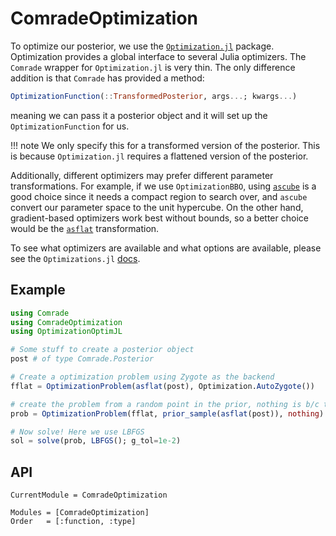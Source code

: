 # ComradeOptimization

To optimize our posterior, we use the [`Optimization.jl`](https://github.com/SciML/Optimization.jl) package. Optimization provides a global interface to several Julia optimizers. The `Comrade` wrapper for `Optimization.jl` is very thin. The only difference addition is that `Comrade` has provided a method:

```julia
OptimizationFunction(::TransformedPosterior, args...; kwargs...)
```

meaning we can pass it a posterior object and it will set up the `OptimizationFunction` for us. 

!!! note
   We only specify this for a transformed version of the posterior. This is because `Optimization.jl` requires a flattened version of the posterior.

Additionally, different optimizers may prefer different parameter transformations. For example, if we use `OptimizationBBO`, using [`ascube`](@ref) is a good choice since it needs a compact region to search over, and `ascube` convert our parameter space to the unit hypercube. On the other hand, gradient-based optimizers work best without bounds, so a better choice would be the [`asflat`](@ref) transformation.

To see what optimizers are available and what options are available, please see the `Optimizations.jl` [docs](http://optimization.sciml.ai/dev/).


## Example

```julia
using Comrade
using ComradeOptimization
using OptimizationOptimJL

# Some stuff to create a posterior object
post # of type Comrade.Posterior

# Create a optimization problem using Zygote as the backend
fflat = OptimizationProblem(asflat(post), Optimization.AutoZygote())

# create the problem from a random point in the prior, nothing is b/c there are no additional arugments to our function.
prob = OptimizationProblem(fflat, prior_sample(asflat(post)), nothing)

# Now solve! Here we use LBFGS
sol = solve(prob, LBFGS(); g_tol=1e-2)
```


## API

```@meta
CurrentModule = ComradeOptimization
```

```@autodocs
Modules = [ComradeOptimization]
Order   = [:function, :type]
```

